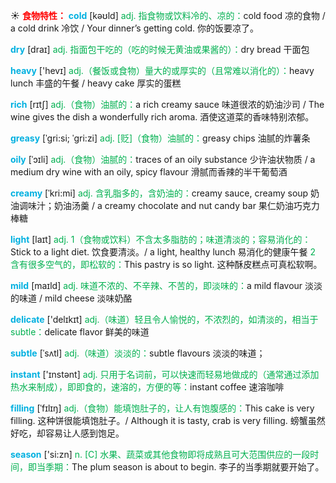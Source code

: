 ☀ <font color="red">**食物特性：**</font>
<font color="sky blue">**cold**</font> [kəʊld] 
<font color="#00b050">adj. 指食物或饮料冷的、凉的：</font>cold food 凉的食物 / a cold drink 冷饮 / Your dinner’s getting cold. 你的饭要凉了。

<font color="sky blue">**dry**</font> [draɪ] 
<font color="#00b050">adj. 指面包干吃的（吃的时候无黄油或果酱的）：</font>dry bread 干面包

<font color="sky blue">**heavy**</font> ['hevɪ] 
<font color="#00b050">adj.（餐饭或食物）量大的或厚实的（且常难以消化的）：</font>heavy lunch 丰盛的午餐 / heavy cake 厚实的蛋糕

<font color="sky blue">**rich**</font> [rɪtʃ] 
<font color="#00b050">adj.（食物）油腻的：</font>a rich creamy sauce 味道很浓的奶油沙司 / The wine gives the dish a wonderfully rich aroma. 酒使这道菜的香味特别浓郁。
           
<font color="sky blue">**greasy**</font> [ˈgri:si; ˈgri:zi]
<font color="#00b050">adj. [贬]（食物）油腻的：</font>greasy chips 油腻的炸薯条
           
<font color="sky blue">**oily**</font> [ˈɔɪli]
<font color="#00b050">adj.（食物）油腻的：</font>traces of an oily substance 少许油状物质 / a medium dry wine with an oily, spicy flavour 滑腻而香辣的半干葡萄酒
           
<font color="sky blue">**creamy**</font> [ˈkri:mi]
<font color="#00b050">adj. 含乳脂多的，含奶油的：</font>creamy sauce, creamy soup 奶油调味汁；奶油汤羹 / a creamy chocolate and nut candy bar 果仁奶油巧克力棒糖

<font color="sky blue">**light**</font> [laɪt] 
<font color="#00b050">adj. 1（食物或饮料）不含太多脂肪的；味道清淡的；容易消化的：</font>Stick to a light diet. 饮食要清淡。/ a light, healthy lunch 易消化的健康午餐 <font color="#00b050">2 含有很多空气的，即松软的：</font>This pastry is so light. 这种酥皮糕点可真松软啊。

<font color="sky blue">**mild**</font> [maɪld] 
<font color="#00b050">adj. 味道不浓的、不辛辣、不苦的，即淡味的：</font>a mild flavour 淡淡的味道 / mild cheese 淡味奶酪

<font color="sky blue">**delicate**</font> ['delɪkɪt] 
<font color="#00b050">adj.（味道）轻且令人愉悦的，不浓烈的，如清淡的，相当于subtle：</font>delicate flavor 鲜美的味道
           
<font color="sky blue">**subtle**</font> [ˈsʌtl]
<font color="#00b050">adj.（味道）淡淡的：</font>subtle flavours 淡淡的味道；

<font color="sky blue">**instant**</font> ['ɪnstənt] 
<font color="#00b050">adj. 只用于名词前，可以快速而轻易地做成的（通常通过添加热水来制成），即即食的，速溶的，方便的等：</font>instant coffee 速溶咖啡
           
<font color="sky blue">**filling**</font> [ˈfɪlɪŋ]
<font color="#00b050">adj.（食物）能填饱肚子的，让人有饱腹感的：</font>This cake is very filling. 这种饼很能填饱肚子。/ Although it is tasty, crab is very filling. 螃蟹虽然好吃，却容易让人感到饱足。

<font color="sky blue">**season**</font> ['si:zn] 
<font color="#00b050">n. [C] 水果、蔬菜或其他食物即将成熟且可大范围供应的一段时间，即当季期：</font>The plum season is about to begin. 李子的当季期就要开始了。

